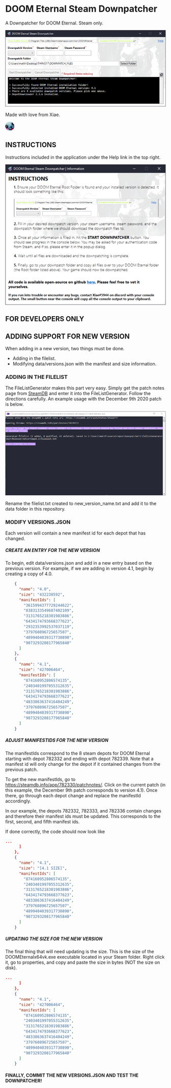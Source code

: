 
# DOOM Eternal Steam Downpatcher
A Downpatcher for DOOM Eternal. Steam only.

![Preview](https://github.com/mcdalcin/DoomEternalDownpatcher/blob/master/Images/mainPreview.PNG?raw=true)


Made with love from Xiae.

  ![XiaeKawaii](https://github.com/mcdalcin/DoomEternalDownpatcher/blob/master/Images/kawaii.jpg?raw=true)

## INSTRUCTIONS

Instructions included in the application under the Help link in the top right.

![Instructions](https://github.com/mcdalcin/DoomEternalDownpatcher/blob/master/Images/instructions.PNG?raw=true)

## FOR DEVELOPERS ONLY

## ADDING SUPPORT FOR NEW VERSION

When adding in a new version, two things must be done.

 - Adding in the filelist.
 - Modifying data/versions.json with the manifest and size information.

### ADDING IN THE FILELIST

The FileListGenerator makes this part very easy. Simply get the patch notes page from [SteamDB](https://steamdb.info/app/782330/patchnotes/) and enter it into the FileListGenerator. Follow the directions carefully. An example usage with the December 9th 2020 patch is below.

![FileListGenerator](https://github.com/mcdalcin/DoomEternalDownpatcher/blob/master/Images/fileListGenerator.PNG?raw=true)

Rename the filelist.txt created to new_version_name.txt and add it to the data folder in this repository.

### MODIFY VERSIONS.JSON

Each version will contain a new manifest id for each depot that has changed.

##### CREATE AN ENTRY FOR THE NEW VERSION
To begin, edit data/versions.json and add in a new entry based on the previous version.  For example, if we are adding in version 4.1, begin by creating a copy of 4.0.

```json
    {
      "name": "4.0",
      "size": "432238592",
      "manifestIds": [
        "3615994377729244622",
        "8383133549687402109",
        "3131765218301983886",
        "6434174793668377623",
        "2932353992537037119",
        "379760896725657507",
        "4899404039317730890",
        "9073293208177965840"
      ]
    },
    {
      "name": "4.1",
      "size": "427006464",
      "manifestIds": [
        "874160952806574135",
        "2403401997055312635",
        "3131765218301983886",
        "6434174793668377623",
        "4833863637416404249",
        "379760896725657507",
        "4899404039317730890",
        "9073293208177965840"
      ]
    }
```
##### ADJUST MANIFESTIDS FOR THE NEW VERSION

The manifestIds correspond to the 8 steam depots for DOOM Eternal starting with depot 782332 and ending with depot 782339. Note that a manifest id will only change for the depot if it contained changes from the previous patch.

To get the new manifestIds, go to https://steamdb.info/app/782330/patchnotes/. Click on the current patch (in this example, the December 9th patch corresponds to version 4.1). Once there, go through each depot change and replace the manifestId accordingly. 

In our example, the depots 782332, 782333, and 782336 contain changes and therefore their manifest ids must be updated. This corresponds to the first, second, and fifth manifest ids.

If done correctly, the code should now look like

```json
...
      ]
    },
    {
      "name": "4.1",
      "size": "[4.1 SIZE]",
      "manifestIds": [
        "874160952806574135",
        "2403401997055312635",
        "3131765218301983886",
        "6434174793668377623",
        "4833863637416404249",
        "379760896725657507",
        "4899404039317730890",
        "9073293208177965840"
      ]
    }
```
##### UPDATING THE SIZE FOR THE NEW VERSION
The final thing that will need updating is the size. This is the size of the DOOMEternalx64vk.exe executable located in your Steam folder. Right click it, go to properties, and copy and paste the size in bytes (NOT the size on disk).

```json
...
      ]
    },
    {
      "name": "4.1",
      "size": "427006464",
      "manifestIds": [
        "874160952806574135",
        "2403401997055312635",
        "3131765218301983886",
        "6434174793668377623",
        "4833863637416404249",
        "379760896725657507",
        "4899404039317730890",
        "9073293208177965840"
      ]
    }
```

#### FINALLY, COMMIT THE NEW VERSIONS.JSON AND TEST THE DOWNPATCHER!
